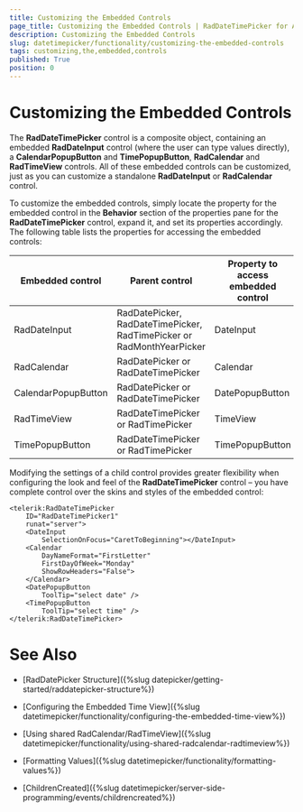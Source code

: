 ```yaml
---
title: Customizing the Embedded Controls
page_title: Customizing the Embedded Controls | RadDateTimePicker for ASP.NET AJAX Documentation
description: Customizing the Embedded Controls
slug: datetimepicker/functionality/customizing-the-embedded-controls
tags: customizing,the,embedded,controls
published: True
position: 0
---
```


# Customizing the Embedded Controls



The **RadDateTimePicker** control is a composite object, containing an embedded **RadDateInput** control (where the user can type values directly), a **CalendarPopupButton** and **TimePopupButton**, **RadCalendar** and **RadTimeView** controls. All of these embedded controls can be customized, just as you can customize a standalone **RadDateInput** or **RadCalendar** control.
 
To customize the embedded controls, simply locate the property for the embedded control in the **Behavior** section of the properties pane for the **RadDateTimePicker** control, expand it, and set its properties accordingly. The following table lists the properties for accessing the embedded controls:


| Embedded control | Parent control | Property to access embedded control |
| ------ | ------ | ------ |
|RadDateInput|RadDatePicker, RadDateTimePicker, RadTimePicker or RadMonthYearPicker|DateInput|
|RadCalendar|RadDatePicker or RadDateTimePicker|Calendar|
|CalendarPopupButton|RadDatePicker or RadDateTimePicker|DatePopupButton|
|RadTimeView|RadDateTimePicker or RadTimePicker|TimeView|
|TimePopupButton|RadDateTimePicker or RadTimePicker|TimePopupButton|

Modifying the settings of a child control provides greater flexibility when configuring the look and feel of the **RadDateTimePicker** control – you have complete control over the skins and styles of the embedded control:

````ASPNET
<telerik:RadDateTimePicker
    ID="RadDateTimePicker1"
    runat="server">
    <DateInput 
        SelectionOnFocus="CaretToBeginning"></DateInput>
    <Calendar
        DayNameFormat="FirstLetter"
        FirstDayOfWeek="Monday"
        ShowRowHeaders="False">
    </Calendar>
    <DatePopupButton
        ToolTip="select date" />
    <TimePopupButton
        ToolTip="select time" />
</telerik:RadDateTimePicker>
````



# See Also

 * [RadDatePicker Structure]({%slug datepicker/getting-started/raddatepicker-structure%})

 * [Configuring the Embedded Time View]({%slug datetimepicker/functionality/configuring-the-embedded-time-view%})

 * [Using shared RadCalendar/RadTimeView]({%slug datetimepicker/functionality/using-shared-radcalendar-radtimeview%})

 * [Formatting Values]({%slug datetimepicker/functionality/formatting-values%})

 * [ChildrenCreated]({%slug datetimepicker/server-side-programming/events/childrencreated%})
 
 
